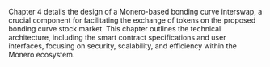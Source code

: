 
Chapter 4 details the design of a Monero-based bonding curve interswap, a crucial component for facilitating the exchange of tokens on the proposed bonding curve stock market.  This chapter outlines the technical architecture, including the smart contract specifications and user interfaces, focusing on security, scalability, and efficiency within the Monero ecosystem.


